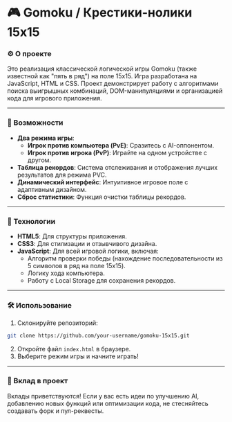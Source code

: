 # 🎮 Gomoku / Крестики-нолики 15x15

### ⚙️ О проекте
Это реализация классической логической игры Gomoku (также известной как "пять в ряд") на поле 15x15. Игра разработана на JavaScript, HTML и CSS. Проект демонстрирует работу с алгоритмами поиска выигрышных комбинаций, DOM-манипуляциями и организацией кода для игрового приложения.

---

### 🚀 Возможности
- **Два режима игры**:
  - **Игрок против компьютера (PvE)**: Сразитесь с AI-оппонентом.
  - **Игрок против игрока (PvP)**: Играйте на одном устройстве с другом.
- **Таблица рекордов**: Система отслеживания и отображения лучших результатов для режима PVC.
- **Динамический интерфейс**: Интуитивное игровое поле с адаптивным дизайном.
- **Сброс статистики**: Функция очистки таблицы рекордов.

---

### 📝 Технологии
- **HTML5**: Для структуры приложения.
- **CSS3**: Для стилизации и отзывчивого дизайна.
- **JavaScript**: Для всей игровой логики, включая:
  - Алгоритм проверки победы (нахождение последовательности из 5 символов в ряд на поле 15x15).
  - Логику хода компьютера.
  - Работу с Local Storage для сохранения рекордов.

---

### 🛠 Использование
1. Склонируйте репозиторий:
```bash
git clone https://github.com/your-username/gomoku-15x15.git
```
2. Откройте файл `index.html` в браузере.
3. Выберите режим игры и начните играть!

---


### 🤝 Вклад в проект
Вклады приветствуются! Если у вас есть идеи по улучшению AI, добавлению новых функций или оптимизации кода, не стесняйтесь создавать форк и пул-реквесты.
